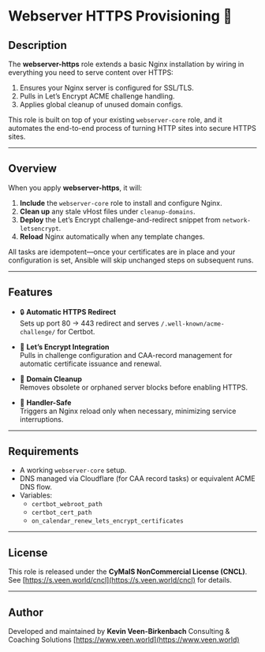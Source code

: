 # Webserver HTTPS Provisioning 🚀

## Description
The **webserver-https** role extends a basic Nginx installation by wiring in everything you need to serve content over HTTPS:

1. Ensures your Nginx server is configured for SSL/TLS.
2. Pulls in Let’s Encrypt ACME challenge handling.
3. Applies global cleanup of unused domain configs.

This role is built on top of your existing `webserver-core` role, and it automates the end-to-end process of turning HTTP sites into secure HTTPS sites.

---

## Overview

When you apply **webserver-https**, it will:

1. **Include** the `webserver-core` role to install and configure Nginx.  
2. **Clean up** any stale vHost files under `cleanup-domains`.  
3. **Deploy** the Let’s Encrypt challenge-and-redirect snippet from `network-letsencrypt`.  
4. **Reload** Nginx automatically when any template changes.

All tasks are idempotent—once your certificates are in place and your configuration is set, Ansible will skip unchanged steps on subsequent runs.

---

## Features

- 🔒 **Automatic HTTPS Redirect**  
  Sets up port 80 → 443 redirect and serves `/.well-known/acme-challenge/` for Certbot.

- 🔑 **Let’s Encrypt Integration**  
  Pulls in challenge configuration and CAA-record management for automatic certificate issuance and renewal.

- 🧹 **Domain Cleanup**  
  Removes obsolete or orphaned server blocks before enabling HTTPS.

- 🚦 **Handler-Safe**  
  Triggers an Nginx reload only when necessary, minimizing service interruptions.

---

## Requirements

- A working `webserver-core` setup.
- DNS managed via Cloudflare (for CAA record tasks) or equivalent ACME DNS flow.
- Variables:
  - `certbot_webroot_path`  
  - `certbot_cert_path`  
  - `on_calendar_renew_lets_encrypt_certificates`

---

## License

This role is released under the **CyMaIS NonCommercial License (CNCL)**.
See [https://s.veen.world/cncl](https://s.veen.world/cncl) for details.

---

## Author

Developed and maintained by **Kevin Veen-Birkenbach**
Consulting & Coaching Solutions
[https://www.veen.world](https://www.veen.world)
